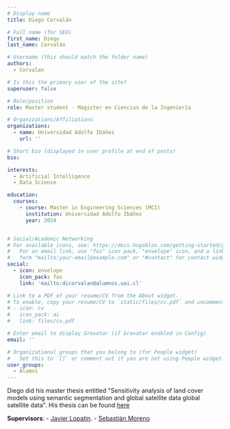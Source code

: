```yaml
---
# Display name
title: Diego Corvalán

# Full name (for SEO)
first_name: Diego
last_name: Corvalán

# Username (this should match the folder name)
authors:
  - Corvalan

# Is this the primary user of the site?
superuser: false

# Role/position
role: Master student - Magister en Ciencias de la Ingeniería

# Organizations/Affiliations
organizations:
  - name: Universidad Adolfo Ibáñez
    url: ''

# Short bio (displayed in user profile at end of posts)
bio: 

interests:
  - Artificial Intelligence
  - Data Science

education:
  courses:
    - course: Master in Engineering Sciences (MCI)
      institution: Universidad Adolfo Ibáñez
      year: 2024


# Social/Academic Networking
# For available icons, see: https://docs.hugoblox.com/getting-started/page-builder/#icons
#   For an email link, use "fas" icon pack, "envelope" icon, and a link in the
#   form "mailto:your-email@example.com" or "#contact" for contact widget.
social:
  - icon: envelope
    icon_pack: fas
    link: 'mailto:dicorvalan@alumnos.uai.cl'

# Link to a PDF of your resume/CV from the About widget.
# To enable, copy your resume/CV to `static/files/cv.pdf` and uncomment the lines below.
# - icon: cv
#   icon_pack: ai
#   link: files/cv.pdf

# Enter email to display Gravatar (if Gravatar enabled in Config)
email: ''

# Organizational groups that you belong to (for People widget)
#   Set this to `[]` or comment out if you are not using People widget.
user_groups:
  - Alumni
---
```


Diego did his master thesis entitled "Sensitivity analysis of land cover models using semantic segmentation and global satellite data global satellite data". His thesis can be found [here](https://drive.google.com/file/d/1MRuO7MHLazlwxRk-Yg99cVoamYeo3-dy/view?usp=drive_link)

**Supervisors**: - [Javier Lopatin](https://www.javierlopatin.com/author/javier-lopatin/).
                 - [Sebastián Moreno](https://www.javierlopatin.com/author/sebastian-moreno-a/)

